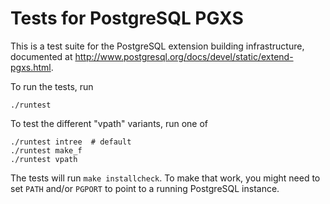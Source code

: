 # Tests for PostgreSQL PGXS

This is a test suite for the PostgreSQL extension building
infrastructure, documented at
<http://www.postgresql.org/docs/devel/static/extend-pgxs.html>.

To run the tests, run

    ./runtest

To test the different "vpath" variants, run one of

    ./runtest intree  # default
    ./runtest make_f
    ./runtest vpath

The tests will run `make installcheck`.  To make that work, you might
need to set `PATH` and/or `PGPORT` to point to a running PostgreSQL
instance.
